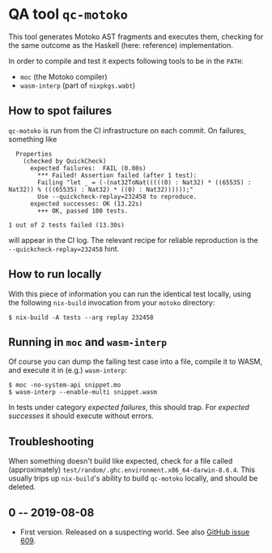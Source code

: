 # QA tool `qc-motoko`

This tool generates Motoko AST fragments and executes them,
checking for the same outcome as the Haskell (here: reference)
implementation.

In order to compile and test it expects following tools to be in the
`PATH`:
- `moc` (the Motoko compiler)
- `wasm-interp` (part of `nixpkgs.wabt`)

## How to spot failures

`qc-motoko` is run from the CI infrastructure on each commit. On failures, something like

```
  Properties
    (checked by QuickCheck)
      expected failures:  FAIL (0.08s)
        *** Failed! Assertion failed (after 1 test):
        Failing "let _ = (-(nat32ToNat(((((0) : Nat32) * ((65535) : Nat32)) % (((65535) : Nat32) * ((0) : Nat32))))));"
        Use --quickcheck-replay=232458 to reproduce.
      expected successes: OK (13.22s)
        +++ OK, passed 100 tests.

1 out of 2 tests failed (13.30s)
```

will appear in the CI log. The relevant recipe for reliable reproduction is the
`--quickcheck-replay=232458` hint.

## How to run locally

With this piece of information you can run the identical test locally,
using the following `nix-build` invocation from your `motoko`
directory:
``` shell
$ nix-build -A tests --arg replay 232458
```

## Running in `moc` and `wasm-interp`

Of course you can dump the failing test case into a file, compile it
to WASM, and execute it in (e.g.) `wasm-interp`:

``` shell
$ moc -no-system-api snippet.mo
$ wasm-interp --enable-multi snippet.wasm
```

In tests under category *expected failures*, this should trap.
For *expected successes* it should execute without errors.

## Troubleshooting

When something doesn't build like expected, check for a file called (approximately)
`test/random/.ghc.environment.x86_64-darwin-8.6.4`. This usually trips
up `nix-build`'s ability to build `qc-motoko` locally, and should
be deleted.

## 0 -- 2019-08-08

* First version. Released on a suspecting world. See also [GitHub issue 609](https://github.com/dfinity-lab/motoko/pull/609).
